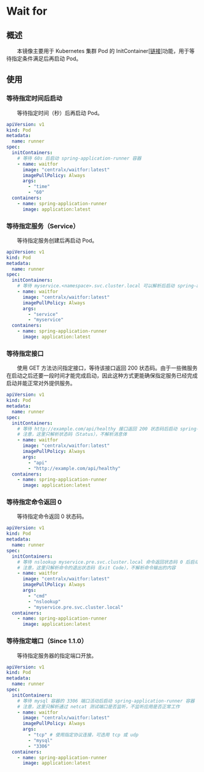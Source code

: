 # Wait for
## 概述
&emsp;&emsp;本镜像主要用于 Kubernetes 集群 Pod 的 InitContainer[[链接](https://kubernetes.io/zh-cn/docs/concepts/workloads/pods/init-containers/)]功能，用于等待指定条件满足后再启动 Pod。

## 使用
### 等待指定时间后启动
&emsp;&emsp;等待指定时间（秒）后再启动 Pod。

```yaml
apiVersion: v1
kind: Pod
metadata:
  name: runner
spec:
  initContainers:
    # 等待 60s 后启动 spring-application-runner 容器
    - name: waitfor
      image: "centralx/waitfor:latest"
      imagePullPolicy: Always
      args:
        - "time"
        - "60"
  containers:
    - name: spring-application-runner
      image: application:latest
```

### 等待指定服务（Service）
&emsp;&emsp;等待指定服务创建后再启动 Pod。

```yaml
apiVersion: v1
kind: Pod
metadata:
  name: runner
spec:
  initContainers:
    # 等待 myservice.<namespace>.svc.cluster.local 可以解析后启动 spring-application-runner 容器
    - name: waitfor
      image: "centralx/waitfor:latest"
      imagePullPolicy: Always
      args:
        - "service"
        - "myservice"
  containers:
    - name: spring-application-runner
      image: application:latest
```

### 等待指定接口
&emsp;&emsp;使用 GET 方法访问指定接口，等待该接口返回 200 状态码。由于一些微服务在启动之后还要一段时间才能完成启动，因此这种方式更能确保指定服务已经完成启动并能正常对外提供服务。

```yaml
apiVersion: v1
kind: Pod
metadata:
  name: runner
spec:
  initContainers:
    # 等待 http://example.com/api/healthy 接口返回 200 状态码后启动 spring-application-runner 容器
    # 注意，这里只解析状态码（Status），不解析消息体
    - name: waitfor
      image: "centralx/waitfor:latest"
      imagePullPolicy: Always
      args:
        - "api"
        - "http://example.com/api/healthy"
  containers:
    - name: spring-application-runner
      image: application:latest
```

### 等待指定命令返回 0
&emsp;&emsp;等待指定命令返回 0 状态码。

```yaml
apiVersion: v1
kind: Pod
metadata:
  name: runner
spec:
  initContainers:
    # 等待 nslookup myservice.pre.svc.cluster.local 命令返回状态码 0 后启动 spring-application-runner 容器
    # 注意，这里只解析命令的退出状态码（Exit Code），不解析命令输出的内容
    - name: waitfor
      image: "centralx/waitfor:latest"
      imagePullPolicy: Always
      args:
        - "cmd"
        - "nslookup"
        - "myservice.pre.svc.cluster.local"
  containers:
    - name: spring-application-runner
      image: application:latest
```

### 等待指定端口（Since 1.1.0）
&emsp;&emsp;等待指定服务器的指定端口开放。

```yaml
apiVersion: v1
kind: Pod
metadata:
  name: runner
spec:
  initContainers:
    # 等待 mysql 容器的 3306 端口活动后启动 spring-application-runner 容器
    # 注意，这里只解析通过 netcat 测试端口是否监听，不监听应用是否正常工作
    - name: waitfor
      image: "centralx/waitfor:latest"
      imagePullPolicy: Always
      args:
        - "tcp" # 使用指定协议连接，可选用 tcp 或 udp
        - "mysql"
        - "3306"
  containers:
    - name: spring-application-runner
      image: application:latest
```